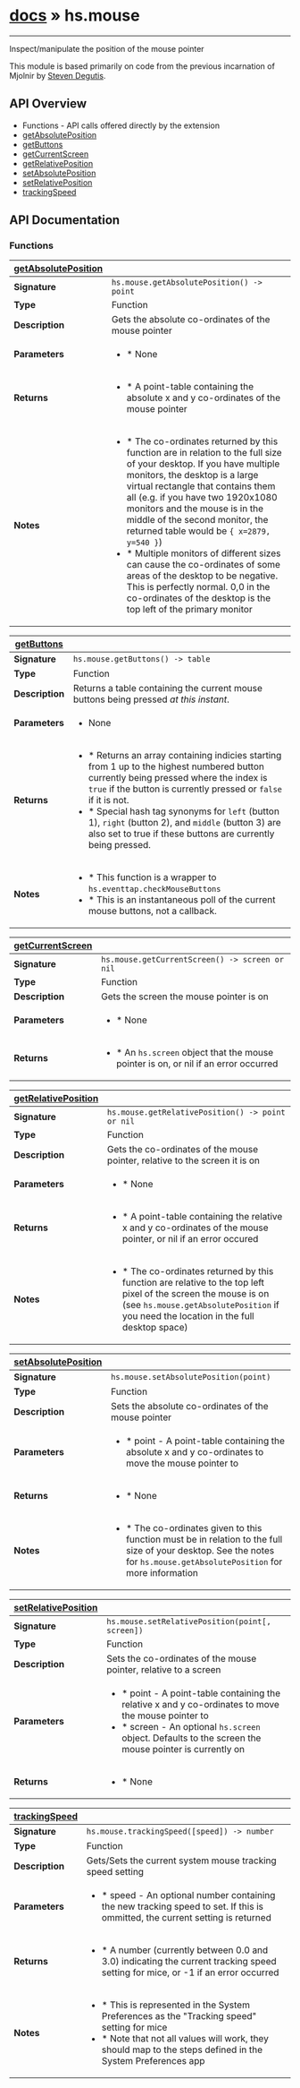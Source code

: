 # [docs](index.md) » hs.mouse
---

Inspect/manipulate the position of the mouse pointer

This module is based primarily on code from the previous incarnation of Mjolnir by [Steven Degutis](https://github.com/sdegutis/).

## API Overview
* Functions - API calls offered directly by the extension
 * [getAbsolutePosition](#getAbsolutePosition)
 * [getButtons](#getButtons)
 * [getCurrentScreen](#getCurrentScreen)
 * [getRelativePosition](#getRelativePosition)
 * [setAbsolutePosition](#setAbsolutePosition)
 * [setRelativePosition](#setRelativePosition)
 * [trackingSpeed](#trackingSpeed)

## API Documentation

### Functions

| [getAbsolutePosition](#getAbsolutePosition)         |                                                                                     |
| --------------------------------------------|-------------------------------------------------------------------------------------|
| **Signature**                               | `hs.mouse.getAbsolutePosition() -> point`                                                                    |
| **Type**                                    | Function                                                                     |
| **Description**                             | Gets the absolute co-ordinates of the mouse pointer                                                                     |
| **Parameters**                              | <ul><li> * None</li></ul> |
| **Returns**                                 | <ul><li> * A point-table containing the absolute x and y co-ordinates of the mouse pointer</li></ul>          |
| **Notes**                                   | <ul><li> * The co-ordinates returned by this function are in relation to the full size of your desktop. If you have multiple monitors, the desktop is a large virtual rectangle that contains them all (e.g. if you have two 1920x1080 monitors and the mouse is in the middle of the second monitor, the returned table would be `{ x=2879, y=540 }`)</li><li> * Multiple monitors of different sizes can cause the co-ordinates of some areas of the desktop to be negative. This is perfectly normal. 0,0 in the co-ordinates of the desktop is the top left of the primary monitor</li></ul>                |

| [getButtons](#getButtons)         |                                                                                     |
| --------------------------------------------|-------------------------------------------------------------------------------------|
| **Signature**                               | `hs.mouse.getButtons() -> table`                                                                    |
| **Type**                                    | Function                                                                     |
| **Description**                             | Returns a table containing the current mouse buttons being pressed *at this instant*.                                                                     |
| **Parameters**                              | <ul><li> None</li></ul> |
| **Returns**                                 | <ul><li> * Returns an array containing indicies starting from 1 up to the highest numbered button currently being pressed where the index is `true` if the button is currently pressed or `false` if it is not.</li><li> * Special hash tag synonyms for `left` (button 1), `right` (button 2), and `middle` (button 3) are also set to true if these buttons are currently being pressed.</li></ul>          |
| **Notes**                                   | <ul><li> * This function is a wrapper to `hs.eventtap.checkMouseButtons`</li><li> * This is an instantaneous poll of the current mouse buttons, not a callback.</li></ul>                |

| [getCurrentScreen](#getCurrentScreen)         |                                                                                     |
| --------------------------------------------|-------------------------------------------------------------------------------------|
| **Signature**                               | `hs.mouse.getCurrentScreen() -> screen or nil`                                                                    |
| **Type**                                    | Function                                                                     |
| **Description**                             | Gets the screen the mouse pointer is on                                                                     |
| **Parameters**                              | <ul><li> * None</li></ul> |
| **Returns**                                 | <ul><li> * An `hs.screen` object that the mouse pointer is on, or nil if an error occurred</li></ul>          |

| [getRelativePosition](#getRelativePosition)         |                                                                                     |
| --------------------------------------------|-------------------------------------------------------------------------------------|
| **Signature**                               | `hs.mouse.getRelativePosition() -> point or nil`                                                                    |
| **Type**                                    | Function                                                                     |
| **Description**                             | Gets the co-ordinates of the mouse pointer, relative to the screen it is on                                                                     |
| **Parameters**                              | <ul><li> * None</li></ul> |
| **Returns**                                 | <ul><li> * A point-table containing the relative x and y co-ordinates of the mouse pointer, or nil if an error occured</li></ul>          |
| **Notes**                                   | <ul><li> * The co-ordinates returned by this function are relative to the top left pixel of the screen the mouse is on (see `hs.mouse.getAbsolutePosition` if you need the location in the full desktop space)</li></ul>                |

| [setAbsolutePosition](#setAbsolutePosition)         |                                                                                     |
| --------------------------------------------|-------------------------------------------------------------------------------------|
| **Signature**                               | `hs.mouse.setAbsolutePosition(point)`                                                                    |
| **Type**                                    | Function                                                                     |
| **Description**                             | Sets the absolute co-ordinates of the mouse pointer                                                                     |
| **Parameters**                              | <ul><li> * point - A point-table containing the absolute x and y co-ordinates to move the mouse pointer to</li></ul> |
| **Returns**                                 | <ul><li> * None</li></ul>          |
| **Notes**                                   | <ul><li> * The co-ordinates given to this function must be in relation to the full size of your desktop. See the notes for `hs.mouse.getAbsolutePosition` for more information</li></ul>                |

| [setRelativePosition](#setRelativePosition)         |                                                                                     |
| --------------------------------------------|-------------------------------------------------------------------------------------|
| **Signature**                               | `hs.mouse.setRelativePosition(point[, screen])`                                                                    |
| **Type**                                    | Function                                                                     |
| **Description**                             | Sets the co-ordinates of the mouse pointer, relative to a screen                                                                     |
| **Parameters**                              | <ul><li> * point - A point-table containing the relative x and y co-ordinates to move the mouse pointer to</li><li> * screen - An optional `hs.screen` object. Defaults to the screen the mouse pointer is currently on</li></ul> |
| **Returns**                                 | <ul><li> * None</li></ul>          |

| [trackingSpeed](#trackingSpeed)         |                                                                                     |
| --------------------------------------------|-------------------------------------------------------------------------------------|
| **Signature**                               | `hs.mouse.trackingSpeed([speed]) -> number`                                                                    |
| **Type**                                    | Function                                                                     |
| **Description**                             | Gets/Sets the current system mouse tracking speed setting                                                                     |
| **Parameters**                              | <ul><li> * speed - An optional number containing the new tracking speed to set. If this is ommitted, the current setting is returned</li></ul> |
| **Returns**                                 | <ul><li> * A number (currently between 0.0 and 3.0) indicating the current tracking speed setting for mice, or -1 if an error occurred</li></ul>          |
| **Notes**                                   | <ul><li> * This is represented in the System Preferences as the "Tracking speed" setting for mice</li><li> * Note that not all values will work, they should map to the steps defined in the System Preferences app</li></ul>                |


